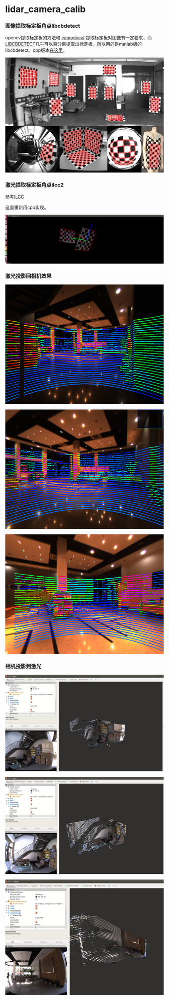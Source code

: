 # lidar_camera_calib

### 图像提取标定板角点libcbdetect

 opencv提取标定板的方法和 [camodocal](https://github.com/hengli/camodocal) 提取标定板对图像有一定要求，而[LIBCBDETECT](http://www.cvlibs.net/software/libcbdetect/)几乎可以百分百提取出标定板。所以用的是matlab版的libcbdetect。cpp版本[在这里](https://gitee.com/csc105_slam_group/libcbdetect_cpp)。

![libcbdetect](./pic/0.jpg)

### 激光提取标定板角点ilcc2

参考[ILCC](https://github.com/mfxox/ILCC)

这里重新用cpp实现。

![激光角点](./pic/7.png)

### 激光投影回相机效果

![室内1](./pic/1.png)

![室内2](./pic/2.png)

![室内3](./pic/3.png)

### 相机投影到激光

![激光rgb](./pic/4.png)

![激光rgb](./pic/5.png)

![激光rgb](./pic/6.png)

